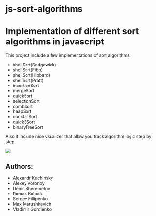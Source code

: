 js-sort-algorithms
==================

# Implementation of different sort algorithms in javascript

This project include a few implementations of sort algorithms:

* shellSort(Sedgewick)
* shellSort(Fibo)
* shellSort(Hibbard)
* shellSort(Pratt)
* insertionSort
* mergeSort
* quickSort
* selectionSort
* combSort
* heapSort
* cocktailSort
* quick3Sort
* binaryTreeSort


Also it include nice vsualizer that allow you track algorithm logic step by step.

<img src="https://raw.github.com/mrjazz/js-sort-algorithms/master/example_visualize.png"/>

## Authors:

* Alexandr Kuchinsky
* Alexey Voronoy
* Denis Sheremetov
* Roman Kolpak
* Sergey Fillipenko
* Max Marushkevich
* Vladimir Gordienko